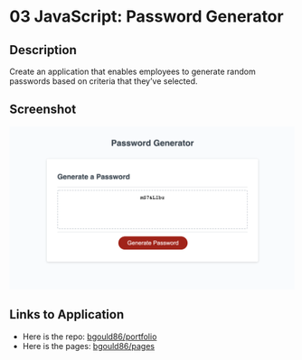 # 03 JavaScript: Password Generator

## Description

Create an application that enables employees to generate random passwords based on criteria that they’ve selected.

## Screenshot

![This password generator produces secure passwords based on criteria selected by the user. The user may build a password of 8 to 128 characters in length and choose to include lowercase letters, uppercase letters, numbers, and/or special characters.](./assets/images/screenshot.png)

## Links to Application

- Here is the repo: [bgould86/portfolio](https://github.com/bgould86/hw3)
- Here is the pages: [bgould86/pages](https://bgould86.github.io/)
